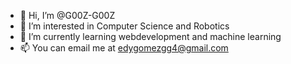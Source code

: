 - 👋 Hi, I’m @G00Z-G00Z
- 👀 I’m interested in Computer Science and Robotics
- 🌱 I’m currently learning webdevelopment and machine learning
- 📫 You can email me at edygomezgg4@gmail.com
